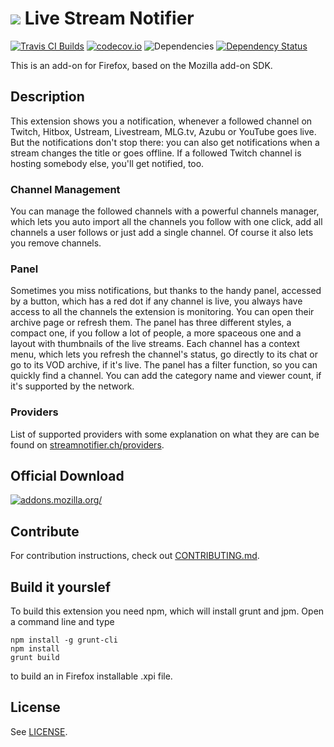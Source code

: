 # ![](data/icon36.png) Live Stream Notifier
[![Travis CI Builds](https://travis-ci.org/freaktechnik/justintv-stream-notifications.svg)](https://travis-ci.org/freaktechnik/justintv-stream-notifications) [![codecov.io](https://codecov.io/github/freaktechnik/justintv-stream-notifications/coverage.svg?branch=master)](https://codecov.io/github/freaktechnik/justintv-stream-notifications?branch=master) ![Dependencies](https://david-dm.org/freaktechnik/justintv-stream-notifications.svg) [![Dependency Status](https://dependencyci.com/github/freaktechnik/justintv-stream-notifications/badge)](https://dependencyci.com/github/freaktechnik/justintv-stream-notifications)

This is an add-on for Firefox, based on the Mozilla add-on SDK.

## Description

This extension shows you a notification, whenever a followed channel on Twitch, Hitbox, Ustream, Livestream, MLG.tv, Azubu or YouTube goes live. But the notifications don't stop there: you can also get notifications when a stream changes the title or goes offline. If a followed Twitch channel is hosting somebody else, you'll get notified, too.

### Channel Management
You can manage the followed channels with a powerful channels manager, which lets you auto import all the channels you follow with one click, add all channels a user follows or just add a single channel. Of course it also lets you remove channels.

### Panel
Sometimes you miss notifications, but thanks to the handy panel, accessed by a button, which has a red dot if any channel is live, you always have access to all the channels the extension is monitoring. You can open their archive page or refresh them. The panel has three different styles, a compact one, if you follow a lot of people, a more spaceous one and a layout with thumbnails of the live streams. Each channel has a context menu, which lets you refresh the channel's status, go directly to its chat or go to its VOD archive, if it's live. The panel has a filter function, so you can quickly find a channel. You can add the category name and viewer count, if it's supported by the network.

### Providers
List of supported providers with some explanation on what they are can be found on [streamnotifier.ch/providers](http://streamnotifier.ch/providers/).

## Official Download

[![addons.mozilla.org/](https://addons.cdn.mozilla.net/static/img/addons-buttons/AMO-button_2.png)](https://addons.mozilla.org/firefox/addon/justintv-stream-notificatio/)

## Contribute
For contribution instructions, check out [CONTRIBUTING.md](.github/CONTRIBUTING.md).

## Build it yourslef

To build this extension you need npm, which will install grunt and jpm. Open a command line and type
```
npm install -g grunt-cli
npm install
grunt build
```
to build an in Firefox installable .xpi file.

## License

See [LICENSE](LICENSE).
